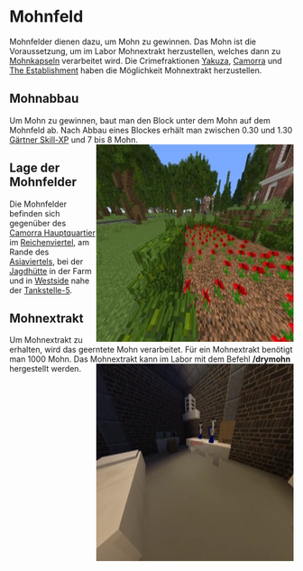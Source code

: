 # Mohnfeld

Mohnfelder dienen dazu, um Mohn zu gewinnen. Das Mohn ist die Voraussetzung, um im Labor Mohnextrakt herzustellen, welches dann zu [Mohnkapseln](../../pages/bmt/mohnkapseln.md) verarbeitet wird. Die Crimefraktionen [Yakuza](../../pages/fraktionen/yakuza.md), [Camorra](../../pages/fraktionen/camorra.md) und [The Establishment](../../pages/fraktionen/establishment.md) haben die Möglichkeit Mohnextrakt herzustellen.

## Mohnabbau
Um Mohn zu gewinnen, baut man den Block unter dem Mohn auf dem Mohnfeld ab. Nach Abbau eines Blockes erhält man zwischen 0.30 und 1.30 [Gärtner Skill-XP](../../pages/skills/gärtner.md) und 7 bis 8 Mohn. <img align="right" width="350" height="350" src="../../../assets/image/pflanzen/Mohnfeld.png">

## Lage der Mohnfelder
Die Mohnfelder befinden sich gegenüber des [Camorra Hauptquartier](../../pages/fraktionen/camorra.md) im [Reichenviertel](../../pages/gebiete/reichenviertel.md), am Rande des [Asiaviertels](../../pages/gebiete/asiaviertel.md), bei der [Jagdhütte](../../pages/nebenjobs/jagd.md) in der Farm und in [Westside](../../pages/gebiete/westside.md) nahe der [Tankstelle-5](../../pages/biz/tankstelle.md).

## Mohnextrakt
Um Mohnextrakt zu erhalten, wird das geerntete Mohn verarbeitet. Für ein Mohnextrakt benötigt man 1000 Mohn. Das Mohnextrakt kann im Labor mit dem Befehl **/drymohn** hergestellt werden. <img align="right" width="350" height="350" src="../../../assets/image/pflanzen/Mohnextrakt.png">
